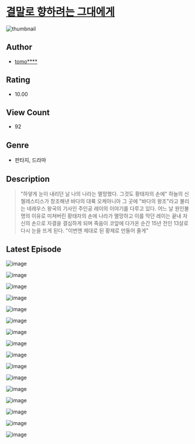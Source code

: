 # [결말로 향하려는 그대에게](https://comic.naver.com/challenge/list?titleId=811388)
![thumbnail](https://image-comic.pstatic.net/user_contents_data/challenge_comic/2023/05/25/upload_7016947114733548854_480x623.jpeg)

## Author
- [tomo****](https://comic.naver.com/artistTitle?id=367306)

## Rating
- 10.00

## View Count
- 92

## Genre
- 판타지, 드라마

## Description
> "하얗게 눈이 내리던 날 나의 나라는 멸망했다. 그것도 황태자의 손에" 하늘의 신 첼레스티스가 창조해낸 바다의 대륙 오케아니아 그 곳에 "바다의 왕조"라고 불리는 네레우스 왕국의 기사인 주인공 레이의 이야기를 다루고 있다. 어느 날 원인불명의 이유로 미쳐버린 황태자의 손에 나라가 멸망하고 이를 막던 레이는 끝내 자신의 손으로 자결을 결심하게 되며 죽음이 코앞에 다가온 순간 15년 전인 13살로 다시 눈을 뜨게 된다. "이번엔 제대로 된 황제로 만들어 줄게"


## Latest Episode
![image](https://image-comic.pstatic.net/user_contents_data/challenge_comic/2023/05/25/367306/upload_3760559776206041909.jpeg)

![image](https://image-comic.pstatic.net/user_contents_data/challenge_comic/2023/05/25/367306/upload_7148391724906538593.jpeg)

![image](https://image-comic.pstatic.net/user_contents_data/challenge_comic/2023/05/25/367306/upload_3774405956297056567.jpeg)

![image](https://image-comic.pstatic.net/user_contents_data/challenge_comic/2023/05/25/367306/upload_3546978762894881124.jpeg)

![image](https://image-comic.pstatic.net/user_contents_data/challenge_comic/2023/05/25/367306/upload_7003713393600258662.jpeg)

![image](https://image-comic.pstatic.net/user_contents_data/challenge_comic/2023/05/25/367306/upload_7363778346841289265.jpeg)

![image](https://image-comic.pstatic.net/user_contents_data/challenge_comic/2023/05/25/367306/upload_3473459711711917623.jpeg)

![image](https://image-comic.pstatic.net/user_contents_data/challenge_comic/2023/05/25/367306/upload_7293406308407063395.jpeg)

![image](https://image-comic.pstatic.net/user_contents_data/challenge_comic/2023/05/25/367306/upload_7004897553835975010.jpeg)

![image](https://image-comic.pstatic.net/user_contents_data/challenge_comic/2023/05/25/367306/upload_3976739361662657329.jpeg)

![image](https://image-comic.pstatic.net/user_contents_data/challenge_comic/2023/05/25/367306/upload_3616734880809051446.jpeg)

![image](https://image-comic.pstatic.net/user_contents_data/challenge_comic/2023/05/25/367306/upload_3688792484171756857.jpeg)

![image](https://image-comic.pstatic.net/user_contents_data/challenge_comic/2023/05/25/367306/upload_3689348801810030901.jpeg)

![image](https://image-comic.pstatic.net/user_contents_data/challenge_comic/2023/05/25/367306/upload_7234580220117856819.jpeg)

![image](https://image-comic.pstatic.net/user_contents_data/challenge_comic/2023/05/25/367306/upload_7365132743991439974.jpeg)

![image](https://image-comic.pstatic.net/user_contents_data/challenge_comic/2023/05/25/367306/upload_3978142162271613232.jpeg)
